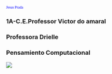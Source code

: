 <FONT FACE="Times New Roman" SIZE=1 COLOR="blue">Jesus Prada</FONT>
### 1A-C.E.Professor Victor do amaral
### Professora Drielle
### Pensamiento Computacional
<a href="/IAmNotAGamer/IAmNotAGamer/blob/main/README.md" target="_blank"><img src="https://media0.giphy.com/avatars/mwooodward/cIe5MvDvX4Vc.gif" target="_blank"></a>
<a href="/IAmNotAGamer/IAmNotAGamer/blob/main/README.md"><img src=""></img></a>
